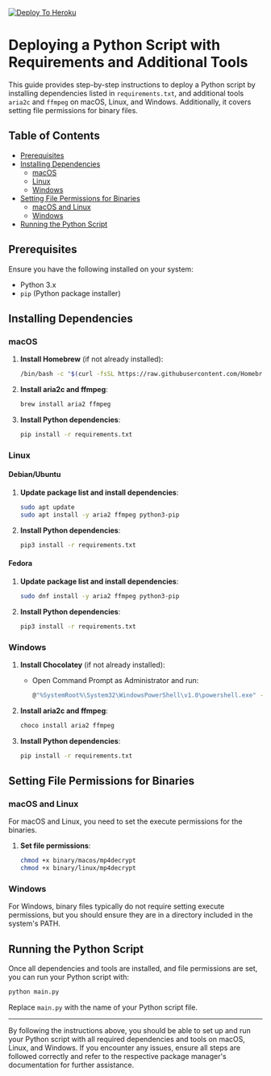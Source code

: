 [![Deploy To Heroku](https://www.herokucdn.com/deploy/button.svg)](https://heroku.com/deploy/?template=https://github.com/ojha111/URL-DRM-pad/tree/main)


# Deploying a Python Script with Requirements and Additional Tools

This guide provides step-by-step instructions to deploy a Python script by installing dependencies listed in `requirements.txt`, and additional tools `aria2c` and `ffmpeg` on macOS, Linux, and Windows. Additionally, it covers setting file permissions for binary files.

## Table of Contents

- [Prerequisites](#prerequisites)
- [Installing Dependencies](#installing-dependencies)
  - [macOS](#macos)
  - [Linux](#linux)
  - [Windows](#windows)
- [Setting File Permissions for Binaries](#setting-file-permissions-for-binaries)
  - [macOS and Linux](#macos-and-linux)
  - [Windows](#windows)
- [Running the Python Script](#running-the-python-script)

## Prerequisites

Ensure you have the following installed on your system:
- Python 3.x
- `pip` (Python package installer)

## Installing Dependencies

### macOS

1. **Install Homebrew** (if not already installed):
   ```sh
   /bin/bash -c "$(curl -fsSL https://raw.githubusercontent.com/Homebrew/install/HEAD/install.sh)"
   ```

2. **Install aria2c and ffmpeg**:
   ```sh
   brew install aria2 ffmpeg
   ```

3. **Install Python dependencies**:
   ```sh
   pip install -r requirements.txt
   ```

### Linux

#### Debian/Ubuntu

1. **Update package list and install dependencies**:
   ```sh
   sudo apt update
   sudo apt install -y aria2 ffmpeg python3-pip
   ```

2. **Install Python dependencies**:
   ```sh
   pip3 install -r requirements.txt
   ```

#### Fedora

1. **Update package list and install dependencies**:
   ```sh
   sudo dnf install -y aria2 ffmpeg python3-pip
   ```

2. **Install Python dependencies**:
   ```sh
   pip3 install -r requirements.txt
   ```

### Windows

1. **Install Chocolatey** (if not already installed):
   - Open Command Prompt as Administrator and run:
     ```sh
     @"%SystemRoot%\System32\WindowsPowerShell\v1.0\powershell.exe" -NoProfile -InputFormat None -ExecutionPolicy Bypass -Command "Set-ExecutionPolicy Bypass -Scope Process -Force; [System.Net.ServicePointManager]::SecurityProtocol = [System.Net.ServicePointManager]::SecurityProtocol -bor 3072; iex ((New-Object System.Net.WebClient).DownloadString('https://community.chocolatey.org/install.ps1'))" && SET "PATH=%PATH%;%ALLUSERSPROFILE%\chocolatey\bin"
     ```

2. **Install aria2c and ffmpeg**:
   ```sh
   choco install aria2 ffmpeg
   ```

3. **Install Python dependencies**:
   ```sh
   pip install -r requirements.txt
   ```

## Setting File Permissions for Binaries

### macOS and Linux

For macOS and Linux, you need to set the execute permissions for the binaries.

1. **Set file permissions**:
   ```sh
   chmod +x binary/macos/mp4decrypt
   chmod +x binary/linux/mp4decrypt
   ```

### Windows

For Windows, binary files typically do not require setting execute permissions, but you should ensure they are in a directory included in the system's PATH.

## Running the Python Script

Once all dependencies and tools are installed, and file permissions are set, you can run your Python script with:
```sh
python main.py
```

Replace `main.py` with the name of your Python script file.

---

By following the instructions above, you should be able to set up and run your Python script with all required dependencies and tools on macOS, Linux, and Windows. If you encounter any issues, ensure all steps are followed correctly and refer to the respective package manager's documentation for further assistance.

